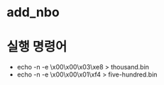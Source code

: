 # add_nbo

# 실행 명령어 
* echo -n -e \\x00\\x00\\x03\\xe8 > thousand.bin 
* echo -n -e \\x00\\x00\\x01\\xf4 > five-hundred.bin


